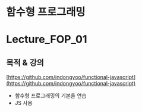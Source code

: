# 함수형 프로그래밍

# Lecture_FOP_01

## 목적 & 강의

[https://github.com/indongyoo/functional-javascript](https://github.com/indongyoo/functional-javascript)

- 함수형 프로그래밍의 기본을 연습
- JS 사용
